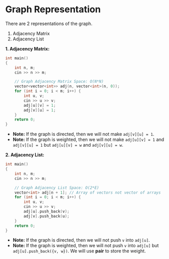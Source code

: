 # Graph Representation

There are 2 representations of the graph.

1. Adjacency Matrix
2. Adjacency List

**1. Adjacency Matrix:**

```cpp
int main()
{
    int n, m;
    cin >> n >> m;

    // Graph Adjacency Matrix Space: O(N*N)
    vector<vector<int>> adj(n, vector<int>(n, 0));
    for (int i = 0; i < m; i++) {
        int u, v;
        cin >> u >> v;
        adj[u][v] = 1;
        adj[v][u] = 1;
    }
    return 0;
}
```

-   **Note:** If the graph is directed, then we will not make `adj[v][u] = 1`.
-   **Note:** If the graph is weighted, then we will not make `adj[u][v] = 1` and `adj[v][u] = 1` but `adj[u][v] = w` and `adj[v][u] = w`.

**2. Adjacency List:**

```cpp
int main()
{
    int n, m;
    cin >> n >> m;

    // Graph Adjacency List Space: O(2*E)
    vector<int> adj[n + 1]; // Array of vectors not vector of arrays
    for (int i = 0; i < m; i++) {
        int u, v;
        cin >> u >> v;
        adj[u].push_back(v);
        adj[v].push_back(u);
    }
    return 0;
}
```

-   **Note:** If the graph is directed, then we will not push `v` into `adj[u]`.
-   **Note:** If the graph is weighted, then we will not push `v` into `adj[u]` but `adj[u].push_back({v, w})`. We will use **pair** to store the weight.
